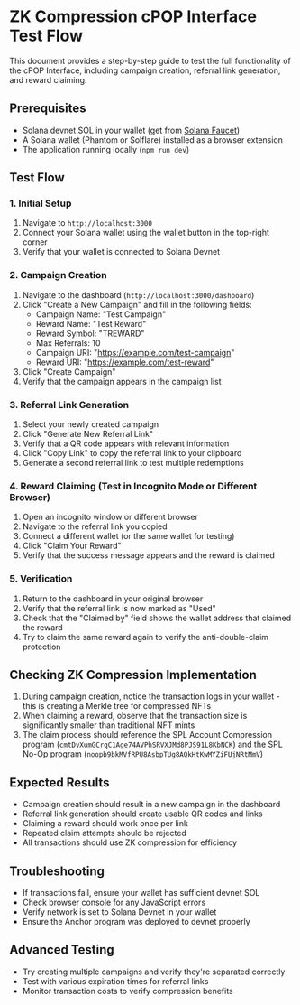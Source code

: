 # ZK Compression cPOP Interface Test Flow

This document provides a step-by-step guide to test the full functionality of the cPOP Interface, including campaign creation, referral link generation, and reward claiming.

## Prerequisites

- Solana devnet SOL in your wallet (get from [Solana Faucet](https://faucet.solana.com/))
- A Solana wallet (Phantom or Solflare) installed as a browser extension
- The application running locally (`npm run dev`)

## Test Flow

### 1. Initial Setup

1. Navigate to `http://localhost:3000`
2. Connect your Solana wallet using the wallet button in the top-right corner
3. Verify that your wallet is connected to Solana Devnet

### 2. Campaign Creation

1. Navigate to the dashboard (`http://localhost:3000/dashboard`)
2. Click "Create a New Campaign" and fill in the following fields:
   - Campaign Name: "Test Campaign"
   - Reward Name: "Test Reward"
   - Reward Symbol: "TREWARD"
   - Max Referrals: 10
   - Campaign URI: "https://example.com/test-campaign"
   - Reward URI: "https://example.com/test-reward"
3. Click "Create Campaign"
4. Verify that the campaign appears in the campaign list

### 3. Referral Link Generation

1. Select your newly created campaign
2. Click "Generate New Referral Link"
3. Verify that a QR code appears with relevant information
4. Click "Copy Link" to copy the referral link to your clipboard
5. Generate a second referral link to test multiple redemptions

### 4. Reward Claiming (Test in Incognito Mode or Different Browser)

1. Open an incognito window or different browser
2. Navigate to the referral link you copied
3. Connect a different wallet (or the same wallet for testing)
4. Click "Claim Your Reward"
5. Verify that the success message appears and the reward is claimed

### 5. Verification

1. Return to the dashboard in your original browser
2. Verify that the referral link is now marked as "Used"
3. Check that the "Claimed by" field shows the wallet address that claimed the reward
4. Try to claim the same reward again to verify the anti-double-claim protection

## Checking ZK Compression Implementation

1. During campaign creation, notice the transaction logs in your wallet - this is creating a Merkle tree for compressed NFTs
2. When claiming a reward, observe that the transaction size is significantly smaller than traditional NFT mints
3. The claim process should reference the SPL Account Compression program (`cmtDvXumGCrqC1Age74AVPhSRVXJMd8PJS91L8KbNCK`) and the SPL No-Op program (`noopb9bkMVfRPU8AsbpTUg8AQkHtKwMYZiFUjNRtMmV`)

## Expected Results

- Campaign creation should result in a new campaign in the dashboard
- Referral link generation should create usable QR codes and links
- Claiming a reward should work once per link
- Repeated claim attempts should be rejected
- All transactions should use ZK compression for efficiency

## Troubleshooting

- If transactions fail, ensure your wallet has sufficient devnet SOL
- Check browser console for any JavaScript errors
- Verify network is set to Solana Devnet in your wallet
- Ensure the Anchor program was deployed to devnet properly

## Advanced Testing

- Try creating multiple campaigns and verify they're separated correctly
- Test with various expiration times for referral links
- Monitor transaction costs to verify compression benefits
